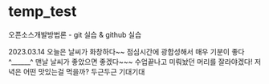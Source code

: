 # temp_test
오픈소스개발방법론 - git 실습 & github 실습

2023.03.14
오늘은 날씨가 화창하다~~
점심시간에 광합성해서 매우 기분이 좋다 ^______^
맨날 날씨가 좋았으면 좋겠다~~~
수업끝나고 미뤄놨던 머리를 잘라야겠다!
저녁은 어떤 맛있는걸 먹을까?
두근두근 기대기대
